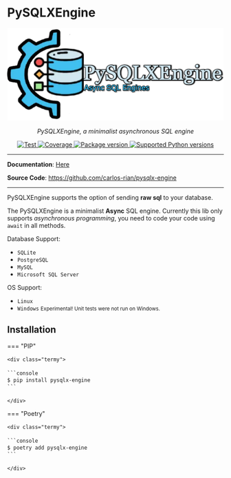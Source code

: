 # PySQLXEngine

<p align="center">
  <a href="/"><img src="./img/logo-text3.png" alt="PySQLXEngine Logo"></a>
</p>
<p align="center">
    <em>PySQLXEngine, a minimalist asynchronous SQL engine</em>
</p>

<p align="center">
<a href="/" target="_blank">
    <img src="https://github.com/tiangolo/fastapi/workflows/Test/badge.svg?event=push&branch=master" alt="Test">
</a>
<a href="/" target="_blank">
    <img src="https://img.shields.io/codecov/c/github/tiangolo/fastapi?color=%2334D058" alt="Coverage">
</a>
<a href="https://pypi.org/project/guvicorn-logger" target="_blank">
    <img src="https://img.shields.io/pypi/v/guvicorn-logger?color=%2334D058&label=pypi%20package" alt="Package version">
</a>
<a href="https://pypi.org/project/guvicorn-logger" target="_blank">
    <img src="https://img.shields.io/pypi/pyversions/guvicorn-logger.svg?color=%2334D058" alt="Supported Python versions">
</a>
</p>

---

**Documentation**: <a href="." target="_blank">Here</a>

**Source Code**: <a href="https://github.com/carlos-rian/pysqlx-engine" target="_blank">https://github.com/carlos-rian/pysqlx-engine</a>

---

PySQLXEngine supports the option of sending **raw sql** to your database.

The PySQLXEngine is a minimalist **Async** SQL engine. Currently this lib only supports *asynchronous programming*, you need to code your code using `await` in all methods.

Database Support:

* `SQLite`
* `PostgreSQL`
* `MySQL`
* `Microsoft SQL Server`

OS Support:

* `Linux`
* `Windows` <small>Experimental! Unit tests were not run on Windows.</small>

## Installation


=== "PIP"

    <div class="termy">

    ```console
    $ pip install pysqlx-engine
    ```
    
    </div>

=== "Poetry"

    <div class="termy">

    ```console
    $ poetry add pysqlx-engine
    ```
    
    </div>